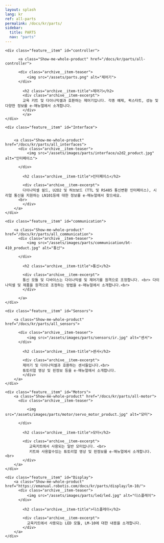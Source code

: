 ```yaml
---
layout: splash
lang: kr
ref: all-parts
permalink: /docs/kr/parts/
sidebar:
  title: PARTS
  nav: "parts"
---
```


<!-- [dummy Header 1] >
  <h1 id="dummy">PARTS</h1>
  <p class="dummy_content">로보티즈 제품과 호환되는 인터페이스, 센서 및 각종 부품들입니다</p>
<![end dummy Header 1] -->

<div class="feature__wrapper">

    <div class="feature__item" id="controller">

          <a class="Show-me-whole-product" href="/docs/kr/parts/all-controller">

          <div class="archive__item-teaser">
              <img src="/assets/parts.png" alt="제어기">
          </div>

            <h2 class="archive__item-title">제어기</h2>
            <div class="archive__item-excerpt">
            교육 키트 및 다이나믹셀과 호환하는 제어기입니다. 각종 예제, 퀵스타트, 성능 및 다양한 정보를 e-매뉴얼에서 소개합니다.
            </div>
            </a>
    </div>

    <div class="feature__item" id="Interface">


        <a class="Show-me-whole-product" href="/docs/kr/parts/all_interfaces">
          <div class="archive__item-teaser">
              <img src="/assets/images/parts/interface/u2d2_product.jpg" alt="인터페이스">

          </div>

            <h2 class="archive__item-title">인터페이스</h2>

            <div class="archive__item-excerpt">
            다이나믹셀 쉴드, U2D2 및 허브보드 (TTL 및 RS485 통신변환 인터페이스), 시리얼 통신을 지원하는 LN101등에 대한 정보를 e-매뉴얼에서 찾으세요.
          <br>
            </div>
        </a>
    </div>

    <div class="feature__item" id="communication">

        <a class="Show-me-whole-product" href="/docs/kr/parts/all_communication">
          <div class="archive__item-teaser">
              <img src="/assets/images/parts/communication/bt-410_product.jpg" alt="통신">

          </div>

            <h2 class="archive__item-title">통신</h2>

            <div class="archive__item-excerpt">
            통신 모듈 및 디바이스는 다이나믹셀 및 제어기를 원격으로 조정합니다. <br> 다이나믹셀 및 제품을 원격으로 조정하는 방법을 e-매뉴얼에서 소개합니다.<br>
            </div>

          </a>
    </div>

    <div class="feature__item" id="Sensors">

        <a class="Show-me-whole-product" href="/docs/kr/parts/all_sensors">

          <div class="archive__item-teaser">
              <img src="/assets/images/parts/sensors/ir.jpg" alt="센서">
          </div>

            <h2 class="archive__item-title">센서</h2>

            <div class="archive__item-excerpt">
            제어기 및 다이나믹셀과 호환하는 센서들입니다.<br>
            튜토리얼 영상 및 핀정보 등을 e-매뉴얼에서 소개합니다.
            </div>
        </a>
    </div>

    <div class="feature__item" id="Motors">
        <a class="Show-me-whole-product" href="/docs/kr/parts/all-motor">
          <div class="archive__item-teaser">

              <img src="/assets/images/parts/motor/servo_motor_product.jpg" alt="모터">

          </div>

            <h2 class="archive__item-title">모터</h2>

            <div class="archive__item-excerpt">
               교육키트에서 사용되는 일반 모터입니다. <br>
               키트와 사용할수있는 튜토리얼 영상 및 핀정보를 e-매뉴얼에서 소개합니다.<br>
            </div>
        </a>
    </div>

    <div class="feature__item" id="Display">
        <a class="Show-me-whole-product" href="https://emanual.robotis.com/docs/kr/parts/display/lm-10/">
          <div class="archive__item-teaser">
              <img src="/assets/images/parts/led/led.jpg" alt="디스플레이">
          </div>

            <h2 class="archive__item-title">디스플레이</h2>

            <div class="archive__item-excerpt">
              교육키트에서 사용되는 LED 모듈, LM-10에 대한 내용을 소개합니다.
            </div>
        </a>
    </div>

</div>
